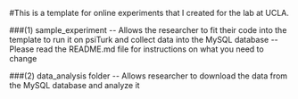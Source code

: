 #This is a template for online experiments that I created for the lab at UCLA.


###(1) sample_experiment
-- Allows the researcher to fit their code into the template to run it on psiTurk and collect data into the MySQL database
-- Please read the README.md file for instructions on what you need to change

###(2) data_analysis folder
-- Allows researcher to download the data from the MySQL database and analyze it